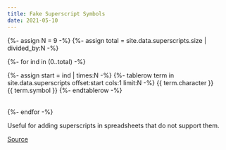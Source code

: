 ```yaml
---
title: Fake Superscript Symbols
date: 2021-05-10
---
```


{%- assign N = 9 -%}
{%- assign total = site.data.superscripts.size | divided_by:N -%}

{%- for ind in (0..total) -%}
  <table class="no-border monospace w-auto">
    {%- assign start = ind | times:N -%}
    {%- tablerow term in site.data.superscripts offset:start cols:1 limit:N -%}
      {{ term.character }}&emsp;&emsp;{{ term.symbol }}
    {%- endtablerow -%}
  </table>
{%- endfor -%}

Useful for adding superscripts in spreadsheets that do not support them. 

[Source](https://www.benlcollins.com/spreadsheets/superscript-in-google-sheets/)
